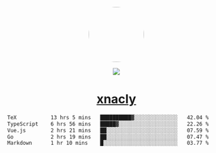 <p align="center">
  <img style="border-radius: 100px" width="128" height="128" src="https://avatars.githubusercontent.com/u/47723417?v=4"/>
</p>
<p align="center">
  <img src="https://komarev.com/ghpvc/?username=xnacly&&style=flat-square"/>
</p>

<h1 align="center"><a href="https://xnacly.me"> xnacly</a> </h1>

<!--START_SECTION:waka-->

```txt
TeX           13 hrs 5 mins   ██████████▓░░░░░░░░░░░░░░   42.04 %
TypeScript    6 hrs 56 mins   █████▓░░░░░░░░░░░░░░░░░░░   22.26 %
Vue.js        2 hrs 21 mins   ██░░░░░░░░░░░░░░░░░░░░░░░   07.59 %
Go            2 hrs 19 mins   ██░░░░░░░░░░░░░░░░░░░░░░░   07.47 %
Markdown      1 hr 10 mins    █░░░░░░░░░░░░░░░░░░░░░░░░   03.77 %
```

<!--END_SECTION:waka-->
